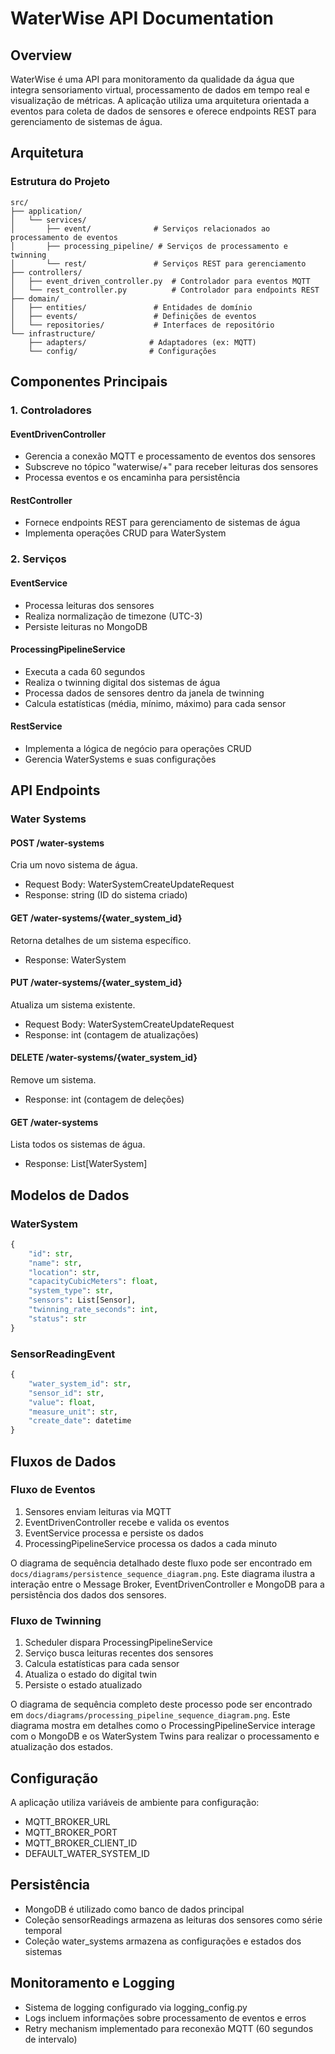 # WaterWise API Documentation

## Overview

WaterWise é uma API para monitoramento da qualidade da água que integra sensoriamento virtual, processamento de dados em tempo real e visualização de métricas. A aplicação utiliza uma arquitetura orientada a eventos para coleta de dados de sensores e oferece endpoints REST para gerenciamento de sistemas de água.

## Arquitetura

### Estrutura do Projeto

```
src/
├── application/
│   └── services/
│       ├── event/              # Serviços relacionados ao processamento de eventos
│       ├── processing_pipeline/ # Serviços de processamento e twinning
│       └── rest/               # Serviços REST para gerenciamento
├── controllers/
│   ├── event_driven_controller.py  # Controlador para eventos MQTT
│   └── rest_controller.py          # Controlador para endpoints REST
├── domain/
│   ├── entities/               # Entidades de domínio
│   ├── events/                 # Definições de eventos
│   └── repositories/           # Interfaces de repositório
└── infrastructure/
    ├── adapters/              # Adaptadores (ex: MQTT)
    └── config/                # Configurações

```

## Componentes Principais

### 1. Controladores

#### EventDrivenController

- Gerencia a conexão MQTT e processamento de eventos dos sensores
- Subscreve no tópico "waterwise/+" para receber leituras dos sensores
- Processa eventos e os encaminha para persistência

#### RestController

- Fornece endpoints REST para gerenciamento de sistemas de água
- Implementa operações CRUD para WaterSystem

### 2. Serviços

#### EventService

- Processa leituras dos sensores
- Realiza normalização de timezone (UTC-3)
- Persiste leituras no MongoDB

#### ProcessingPipelineService

- Executa a cada 60 segundos
- Realiza o twinning digital dos sistemas de água
- Processa dados de sensores dentro da janela de twinning
- Calcula estatísticas (média, mínimo, máximo) para cada sensor

#### RestService

- Implementa a lógica de negócio para operações CRUD
- Gerencia WaterSystems e suas configurações

## API Endpoints

### Water Systems

#### POST /water-systems

Cria um novo sistema de água.

- Request Body: WaterSystemCreateUpdateRequest
- Response: string (ID do sistema criado)

#### GET /water-systems/{water_system_id}

Retorna detalhes de um sistema específico.

- Response: WaterSystem

#### PUT /water-systems/{water_system_id}

Atualiza um sistema existente.

- Request Body: WaterSystemCreateUpdateRequest
- Response: int (contagem de atualizações)

#### DELETE /water-systems/{water_system_id}

Remove um sistema.

- Response: int (contagem de deleções)

#### GET /water-systems

Lista todos os sistemas de água.

- Response: List[WaterSystem]

## Modelos de Dados

### WaterSystem

```python
{
    "id": str,
    "name": str,
    "location": str,
    "capacityCubicMeters": float,
    "system_type": str,
    "sensors": List[Sensor],
    "twinning_rate_seconds": int,
    "status": str
}
```

### SensorReadingEvent

```python
{
    "water_system_id": str,
    "sensor_id": str,
    "value": float,
    "measure_unit": str,
    "create_date": datetime
}
```

## Fluxos de Dados

### Fluxo de Eventos

1. Sensores enviam leituras via MQTT
2. EventDrivenController recebe e valida os eventos
3. EventService processa e persiste os dados
4. ProcessingPipelineService processa os dados a cada minuto

O diagrama de sequência detalhado deste fluxo pode ser encontrado em `docs/diagrams/persistence_sequence_diagram.png`. Este diagrama ilustra a interação entre o Message Broker, EventDrivenController e MongoDB para a persistência dos dados dos sensores.

### Fluxo de Twinning

1. Scheduler dispara ProcessingPipelineService
2. Serviço busca leituras recentes dos sensores
3. Calcula estatísticas para cada sensor
4. Atualiza o estado do digital twin
5. Persiste o estado atualizado

O diagrama de sequência completo deste processo pode ser encontrado em `docs/diagrams/processing_pipeline_sequence_diagram.png`. Este diagrama mostra em detalhes como o ProcessingPipelineService interage com o MongoDB e os WaterSystem Twins para realizar o processamento e atualização dos estados.

## Configuração

A aplicação utiliza variáveis de ambiente para configuração:

- MQTT_BROKER_URL
- MQTT_BROKER_PORT
- MQTT_BROKER_CLIENT_ID
- DEFAULT_WATER_SYSTEM_ID

## Persistência

- MongoDB é utilizado como banco de dados principal
- Coleção sensorReadings armazena as leituras dos sensores como série temporal
- Coleção water_systems armazena as configurações e estados dos sistemas

## Monitoramento e Logging

- Sistema de logging configurado via logging_config.py
- Logs incluem informações sobre processamento de eventos e erros
- Retry mechanism implementado para reconexão MQTT (60 segundos de intervalo)
